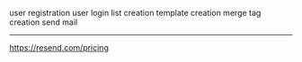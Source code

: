 user registration
user login
list creation
template creation
merge tag creation
send mail

--------------
https://resend.com/pricing